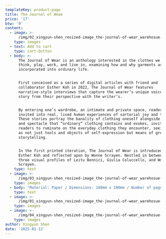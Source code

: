 ```yaml
---
templateKey: product-page
title: The Journal of Weae
price: '17'
btw: '9'
content:
  - image: >-
      /img/02_xingyun-shen_resized-image_the-journal-of-wear_warehosue-website.jpg
    type: images
  - text: Add to cart
    type: cart-button
  - body: >-
      The Journal of Wear is an anthology interested in the clothes we feel,
      think, play, work, and live in, examining how and why garments are
      incorporated into ordinary life.


      First conceived as a series of digital articles with friend and
      collaborator Esther Koh in 2022, The Journal of Wear features
      narrative-style interviews that capture the wearer’s unique voice and
      story from their perspective with the writer’s.


      By entering one’s wardrobe, an intimate and private space, readers are
      invited into real, lived human experiences of sartorial joy and troubles.
      These stories portray the banality of clothing oneself alongside the awe
      and spectacle that “ordinary” clothing contains and evokes, inviting
      readers to ruminate on the everyday clothing they encounter, seeing them
      as not just tools and objects of self-expression but means of greater
      storytelling.


      In the first printed iteration, The Journal of Wear is introduced by
      Esther Koh and reflected upon by Wonne Scrayen. Nestled in between are
      three visual profiles of Leitu Bonnici, Giulia Coluccello, and Wonne
      Scrayen.
    type: text
  - image: >-
      /img/03_xingyun-shen_resized-image_the-journal-of-wear_warehosue-website.jpg
    type: images
  - body: "Material: Paper / Dimensions: 108mm x 180mm / Number of pages: 64\L / Author: Xingyun Shen\L / Editors: Xingyun Shen / Contributors: Esther Koh, Leitu Bonicci, Giulia Coluccello, Wonne Scrayen / Graphic design: Kasper Quaink / Photography: Giulia Coluccello / Release date: 12-10-2024 / Binding: Single Section Stitch / Colour or black/white: Colour / Language: English / Paper: Natural Evolution 80gsm, Crush Cocoa 120gsm / Printing: Inkjet / Typefaces: Sono, Sono Sans, Capriola, Faktory, Authentic Sans, Literata / Made possible by: Personal Publishing / Made in: The Netherlands / Publisher: Clothes Press / Production costs per item: €5,55 / Production hours per item: 50 plus / Collaboration: yes"
    type: text
  - image: >-
      /img/01_xingyun-shen_resized-image_the-journal-of-wear_warehosue-website.jpg
    type: images
  - image: >-
      /img/04_xingyun-shen_resized-image_the-journal-of-wear_warehosue-website.jpg
    type: images
author: Xingyun Shen
date: '2025-01-12'
---
```


